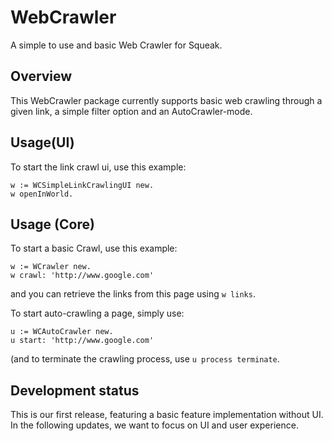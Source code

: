 # WebCrawler
A simple to use and basic Web Crawler for Squeak.

## Overview
This WebCrawler package currently supports basic web crawling through a given link, a simple filter option and an AutoCrawler-mode.

## Usage(UI)

To start the link crawl ui, use this example:
```
w := WCSimpleLinkCrawlingUI new.
w openInWorld.
```

## Usage (Core)
To start a basic Crawl, use this example:
```
w := WCrawler new.
w crawl: 'http://www.google.com'
```
and you can retrieve the links from this page using ``w links``.

To start auto-crawling a page, simply use:
```
u := WCAutoCrawler new.
u start: 'http://www.google.com'
```
(and to terminate the crawling process, use ``u process terminate``.

## Development status

This is our first release, featuring a basic feature implementation without UI. In the following updates, we want to focus on UI and user experience.
